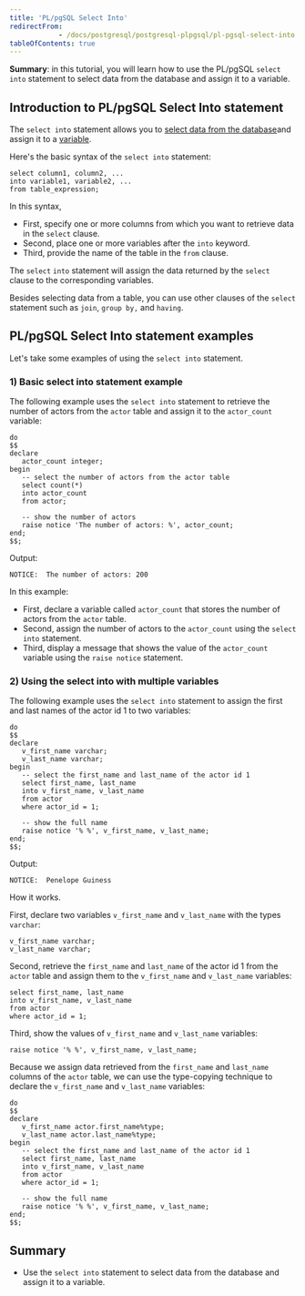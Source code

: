 ```yaml
---
title: 'PL/pgSQL Select Into'
redirectFrom: 
            - /docs/postgresql/postgresql-plpgsql/pl-pgsql-select-into
tableOfContents: true
---
```


**Summary**: in this tutorial, you will learn how to use the PL/pgSQL `select into` statement to select data from the database and assign it to a variable.

## Introduction to PL/pgSQL Select Into statement

The `select into` statement allows you to [select data from the database](/docs/postgresql/postgresql-select)and assign it to a [variable](/docs/postgresql/postgresql-plpgsql/plpgsql-variables).

Here's the basic syntax of the `select into` statement:

```
select column1, column2, ...
into variable1, variable2, ...
from table_expression;
```

In this syntax,

- First, specify one or more columns from which you want to retrieve data in the `select` clause.
- Second, place one or more variables after the `into` keyword.
- Third, provide the name of the table in the `from` clause.

The `select` `into` statement will assign the data returned by the `select` clause to the corresponding variables.

Besides selecting data from a table, you can use other clauses of the `select` statement such as `join`, `group by,` and `having`.

## PL/pgSQL Select Into statement examples

Let's take some examples of using the `select into` statement.

### 1) Basic select into statement example

The following example uses the `select into` statement to retrieve the number of actors from the `actor` table and assign it to the `actor_count` variable:

```
do
$$
declare
   actor_count integer;
begin
   -- select the number of actors from the actor table
   select count(*)
   into actor_count
   from actor;

   -- show the number of actors
   raise notice 'The number of actors: %', actor_count;
end;
$$;
```

Output:

```
NOTICE:  The number of actors: 200
```

In this example:

- First, declare a variable called `actor_count` that stores the number of actors from the `actor` table.
- Second, assign the number of actors to the `actor_count` using the `select into` statement.
- Third, display a message that shows the value of the `actor_count` variable using the `raise notice` statement.

### 2) Using the select into with multiple variables

The following example uses the `select into` statement to assign the first and last names of the actor id 1 to two variables:

```
do
$$
declare
   v_first_name varchar;
   v_last_name varchar;
begin
   -- select the first_name and last_name of the actor id 1
   select first_name, last_name
   into v_first_name, v_last_name
   from actor
   where actor_id = 1;

   -- show the full name
   raise notice '% %', v_first_name, v_last_name;
end;
$$;
```

Output:

```
NOTICE:  Penelope Guiness
```

How it works.

First, declare two variables `v_first_name` and `v_last_name` with the types `varchar`:

```
v_first_name varchar;
v_last_name varchar;
```

Second, retrieve the `first_name` and `last_name` of the actor id 1 from the `actor` table and assign them to the `v_first_name` and `v_last_name` variables:

```
select first_name, last_name
into v_first_name, v_last_name
from actor
where actor_id = 1;
```

Third, show the values of `v_first_name` and `v_last_name` variables:

```
raise notice '% %', v_first_name, v_last_name;
```

Because we assign data retrieved from the `first_name` and `last_name` columns of the `actor` table, we can use the type-copying technique to declare the `v_first_name` and `v_last_name` variables:

```
do
$$
declare
   v_first_name actor.first_name%type;
   v_last_name actor.last_name%type;
begin
   -- select the first_name and last_name of the actor id 1
   select first_name, last_name
   into v_first_name, v_last_name
   from actor
   where actor_id = 1;

   -- show the full name
   raise notice '% %', v_first_name, v_last_name;
end;
$$;
```

## Summary

- Use the `select into` statement to select data from the database and assign it to a variable.
